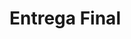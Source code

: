 # Entrega Final
<!-- "Entrega Final" Nicolas Ojeda, Web para compras de productos con 3 Modelos (Camisetas, Pantalon, Medias)  -->
